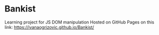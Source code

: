 # Bankist
Learning project for JS DOM manipulation
Hosted on GitHub Pages on this link: https://ivanaogrizovic.github.io/Bankist/
